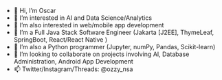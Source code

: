 - 👋 Hi, I’m Oscar
- 👀 I’m interested in AI and Data Science/Analytics
- 👀 I’m also interested in web/mobile app development
- 🌱 I’m a Full Java Stack Software Engineer (Jakarta [J2EE], ThymeLeaf, SpringBoot, React/React Native )
- 🌱 I’m also a Python programmer (Jupyter, numPy, Pandas, Scikit-learn)
- 💞️ I’m looking to collaborate on projects involving AI, Database Administration, Android App Development
- 📫 Twitter/Instagram/Threads: @ozzy_nsa

<!---
scar-06/scar-06 is a ✨ special ✨ repository because its `README.md` (this file) appears on your GitHub profile.
You can click the Preview link to take a look at your changes.
--->
